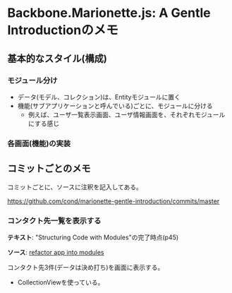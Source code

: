 # Backbone.Marionette.js: A Gentle Introductionのメモ

## 基本的なスタイル(構成)

### モジュール分け

* データ(モデル、コレクション)は、Entityモジュールに置く
* 機能(サブアプリケーションと呼んでいる)ごとに、モジュールに分ける
  * 例えば、ユーザ一覧表示画面、ユーザ情報画面を、それぞれモジュールにする感じ

### 各画面(機能)の実装



## コミットごとのメモ

コミットごとに、ソースに注釈を記入してある。

https://github.com/cond/marionette-gentle-introduction/commits/master

### コンタクト先一覧を表示する

**テキスト**: "Structuring Code with Modules"の完了時点(p45)

**ソース**: [refactor app into modules](https://github.com/cond/marionette-gentle-introduction/commit/c2e8c43f38ba357417a828c09ec4152fcf723807)

コンタクト先3件(データは決め打ち)を画面に表示する。

* CollectionViewを使っている。


